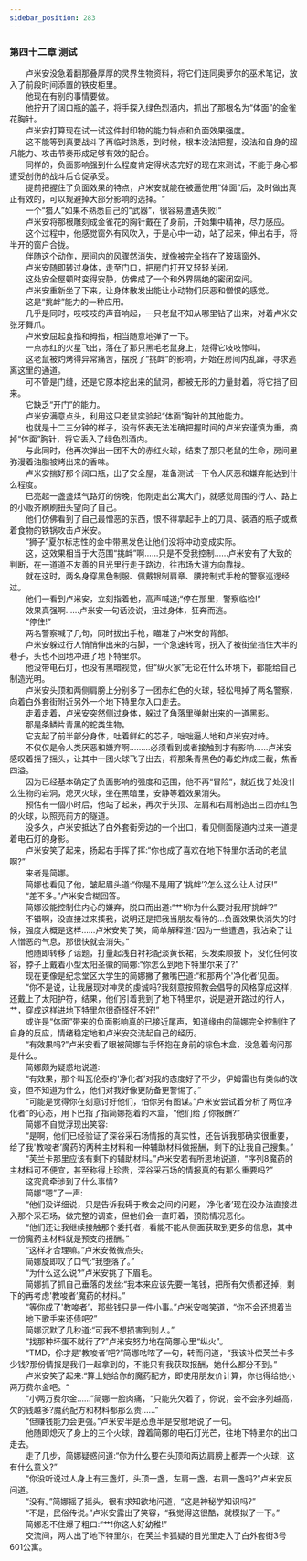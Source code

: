 ```yaml
---
sidebar_position: 283
---
```

### 第四十二章 测试  


　　卢米安没急着翻那叠厚厚的灵界生物资料，将它们连同奥萝尔的巫术笔记，放入了前段时间添置的铁皮柜里。  
　　他现在有别的事情要做。  
　　他拧开了阔口瓶的盖子，将手探入绿色烈酒内，抓出了那根名为“体面”的金雀花胸针。  
　　卢米安打算现在试一试这件封印物的能力特点和负面效果强度。  
　　这不能等到真要战斗了再临时熟悉，到时候，根本没法把握，没法和自身的超凡能力、攻击节奏形成足够有效的配合。  
　　同样的，负面影响强到什么程度肯定得状态完好的现在来测试，不能于身心都遭受创伤的战斗后仓促承受。  
　　提前把握住了负面效果的特点，卢米安就能在被逼使用“体面”后，及时做出真正有效的，可以规避掉大部分影响的选择。“  
　　一个“猎人”如果不熟悉自己的“武器”，很容易遭遇失败!“  
　　卢米安将那根雕刻成金雀花的胸针戴在了身前，开始集中精神，尽力感应。  
　　这个过程中，他感觉窗外有风吹入，于是心中一动，站了起来，伸出右手，将半开的窗户合拢。  
　　伴随这个动作，房间内的风骤然消失，就像被完全挡在了玻璃窗外。  
　　卢米安随即转过身体，走至门口，把房门打开又轻轻关闭。  
　　这处安全屋顿时变得安静，仿佛成了一个和外界隔绝的密闭空间。  
　　卢米安重新坐了下来，让身体散发出能让小动物们厌恶和憎恨的感觉。  
　　这是“挑衅”能力的一种应用。  
　　几乎是同时，吱吱吱的声音响起，一只老鼠不知从哪里钻了出来，对着卢米安张牙舞爪。  
　　卢米安屈起食指和拇指，相当随意地弹了一下。  
　　一点赤红的火星飞出，落在了那只黑毛老鼠身上，烧得它吱吱惨叫。  
　　这老鼠被灼烤得异常痛苦，摆脱了“挑衅”的影响，开始在房间内乱蹿，寻求逃离这里的通道。  
　　可不管是门缝，还是它原本挖出来的鼠洞，都被无形的力量封着，将它挡了回来。  
　　它缺乏“开门”的能力。  
　　卢米安满意点头，利用这只老鼠实验起“体面”胸针的其他能力。  
　　也就是十二三分钟的样子，没有怀表无法准确把握时间的卢米安谨慎为重，摘掉“体面”胸针，将它丢入了绿色烈酒内。  
　　与此同时，他再次弹出一团不大的赤红火球，结束了那只老鼠的生命，房间里弥漫着油脂被烤出来的香味。  
　　卢米安揣好那个阔口瓶，出了安全屋，准备测试一下令人厌恶和嫌弃能达到什么程度。  
　　已亮起一盏盏煤气路灯的傍晚，他刚走出公寓大门，就感觉周围的行人、路上的小贩齐刷刷扭头望向了自己。  
　　他们仿佛看到了自己最憎恶的东西，恨不得拿起手上的刀具、装酒的瓶子或煮着食物的铁锅攻击卢米安。  
　　“狮子”夏尔标志性的金中带黑发色让他们没将冲动变成实际。  
　　这，这效果相当于大范围“挑衅”啊……只是不受我控制……卢米安有了大致的判断，在一道道不友善的目光里行走于路边，往市场大道方向靠拢。  
　　就在这时，两名身穿黑色制服、佩戴银制肩章、腰挎制式手枪的警察巡逻经过。  
　　他们一看到卢米安，立刻指着他，高声喊道;“停在那里，警察临检!”  
　　效果真强啊……卢米安一句话没说，扭过身体，狂奔而逃。  
　　“停住!”  
　　两名警察喊了几句，同时拔出手枪，瞄准了卢米安的背部。  
　　卢米安躲过行人悄悄伸出来的右脚，一个急速转弯，拐入了被街垒挡住大半的巷子，头也不回地冲进了地下特里尔。  
　　他没带电石灯，也没有黑暗视觉，但“纵火家”无论在什么环境下，都能给自己制造光明。  
　　卢米安头顶和两侧肩膀上分别多了一团赤红色的火球，轻松甩掉了两名警察，向着白外套街附近另外一个地下特里尔入口走去。  
　　走着走着，卢米安突然侧过身体，躲过了角落里弹射出来的一道黑影。  
　　那是条鳞片青黑的蛇类生物。  
　　它支起了前半部分身体，吐着鲜红的芯子，咄咄逼人地和卢米安对峙。  
　　不仅仅是令人类厌恶和嫌弃啊………必须看到或者接触到才有影响……卢米安感叹着摇了摇头，让其中一团火球飞了出去，将那条青黑色的毒蛇炸成三截，焦香四溢。  
　　因为已经基本确定了负面影响的强度和范围，他不再“冒险”，就近找了处没什么生物的岩洞，熄灭火球，坐在黑暗里，安静等着效果消失。  
　　预估有一個小时后，他站了起来，再次于头顶、左肩和右肩制造出三团赤红色的火球，以照亮前方的隧道。  
　　没多久，卢米安抵达了白外套街旁边的一个出口，看见侧面隧道内过来一道提着电石灯的身影。  
　　卢米安笑了起来，扬起右手挥了挥:“你也成了喜欢在地下特里尔活动的老鼠啊?”  
　　来者是简娜。  
　　简娜也看见了他，皱起眉头道:“你是不是用了'挑衅’?怎么这么让人讨厌!”  
　　“差不多。”卢米安含糊回答。  
　　简娜没能控制住内心的嫌弃，脱口而出道:“艹!你为什么要对我用'挑衅’?”  
　　不错啊，没直接过来揍我，说明还是把我当朋友看待的…负面效果快消失的时候，强度大概是这样……卢米安笑了笑，简单解释道:“因为一些遭遇，我沾染了让人憎恶的气息，那很快就会消失。”  
　　他随即转移了话题，打量起浅白衬衫配淡黄长裙，头发柔顺披下，没化任何妆容，脖子上戴着小型太阳圣徽的简娜:“你怎么到地下特里尔来了?”  
　　现在更像是纪念堂区大学生的简娜撇了撇嘴巴道:“和那两个'净化者’见面。  
　　“你不是说，让我展现对神灵的虔诚吗?我刻意按照教会倡导的风格穿成这样，还戴上了太阳护符，结果，他们引着我到了地下特里尔，说是避开路过的行人，艹，穿成这样进地下特里尔很奇怪好不好!”  
　　或许是“体面”带来的负面影响真的已接近尾声，知道缘由的简娜完全控制住了自身的反应，情绪稳定地和卢米安交流起自己的经历。  
　　“有效果吗?”卢米安看了眼被简娜右手怀抱在身前的棕色木盒，没急着询问那是什么。  
　　简娜颇为疑惑地说道:  
　　“有效果，那个叫瓦伦泰的'净化者’对我的态度好了不少，伊姆雷也有类似的改变，但不知道为什么，他们对我好像更防备更警惕了。”  
　　“可能是觉得你在刻意讨好他们，怕你另有图谋。”卢米安尝试着分析了两位净化者”的心态，用下巴指了指简娜抱着的木盒，“他们给了你报酬?”  
　　简娜不自觉浮现出笑容:  
　　“是啊，他们已经验证了深谷采石场情报的真实性，还告诉我那确实很重要，给了我'教唆者’魔药的两种主材料和一种辅助材料做报酬，剩下的让我自己搜集。”  
　　“芙兰卡那里应该有剩下的辅助材料。”卢米安若有所思地说道，“序列8魔药的主材料可不便宜，甚至称得上珍贵，深谷采石场的情报真的有那么重要吗?”  
　　这究竟牵涉到了什么事情?  
　　简娜“嗯”了一声:  
　　“他们没详细说，只是告诉我碍于教会之间的问题，'净化者’现在没办法直接进入那个采石场，做完整的调查，但他们会一直盯着，预防情况恶化。  
　　“他们还让我继续接触那个委托者，看能不能从侧面获取到更多的信息，其中一份魔药主材料就是预支的报酬。”  
　　“这样才合理嘛。”卢米安微微点头。  
　　简娜旋即叹了口气:“我堕落了。”  
　　“为什么这么说?”卢米安挑了下眉毛。  
　　简娜抓了抓自己垂落的发丝:“我本来应该先要一笔钱，把所有欠债都还掉，剩下的再考虑'教唆者’魔药的材料。”  
　　“等你成了'教唆者’，那些钱只是一件小事。”卢米安嗤笑道，“你不会还想着当  
　　地下歌手来还债吧?”  
　　简娜沉默了几秒道:“可我不想损害到别人。”  
　　“找那种坏蛋不就行了?”卢米安努力地在简娜心里“纵火”。  
　　“TMD，伱才是'教唆者’吧?”简娜咕哝了一句，转而问道，“我该补偿芙兰卡多少钱?那份情报是我们一起拿到的，不能只有我获取报酬，她什么都分不到。”  
　　卢米安笑了起来:“算上她给你的魔药配方，即使用朋友价计算，你也得给她小两万费尔金吧。“  
　　“小两万费尔金……”简娜一脸肉痛，“只能先欠着了，你说，会不会序列越高，欠的钱越多?魔药配方和材料都那么贵……”  
　　“但赚钱能力会更强。”卢米安半是怂恿半是安慰地说了一句。  
　　他随即熄灭了身上的三个火球，蹭着简娜的电石灯光芒，往地下特里尔的出口走去。  
　　走了几步，简娜疑惑问道:“你为什么要在头顶和两边肩膀上都弄一个火球，这有什么意义?”  
　　“你没听说过人身上有三盏灯，头顶一盏，左肩一盏，右肩一盏吗?”卢米安反问道。  
　　“没有。”简娜摇了摇头，很有求知欲地问道，“这是神秘学知识吗?”  
　　“不是，民俗传说。”卢米安露出了笑容，“我觉得这很酷，就模拟了一下。”  
　　简娜忍不住爆了粗口:“艹!你这人好幼稚!”  
　　交流间，两人出了地下特里尔，在芙兰卡狐疑的目光里走入了白外套街3号601公寓。  
